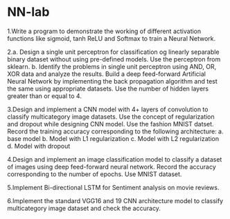 # NN-lab
1.Write a program to demonstrate the working of different activation functions like sigmoid, tanh ReLU and Softmax to train a Neural Network.


2.a. Design a single unit perceptron for classification og linearly separable binary dataset without using pre-defined models. Use the perceptron from sklearn.
b. Identify the problems in single unit perceptron using AND, OR, XOR data and analyze the results.
Build a deep feed-forward Artificial Neural Network by implementing the back propagation algorithm and test the same using appropriate datasets. Use the number of hidden layers greater than or equal to 4.

3.Design and implement a CNN model with 4+ layers of convolution to classify multicategory image datasets. Use the concept of regularization and dropout while designing CNN model. Use the fashion MNIST datset. Record the training accuracy corresponding to the following architecture:
a. base model
b. Model with L1 regularization
c. Model with L2 regularization
d. Model with dropout

4.Design and implement an image classification model to classify a dataset of images using deep feed-forward neural network. Record the accuracy corresponding to the number of epochs. Use MNIST dataset.

5.Implement Bi-directional LSTM for Sentiment analysis on movie reviews.

6.Implement the standard VGG16 and 19 CNN architecture model to classify multicategory image dataset and check the accuracy.
